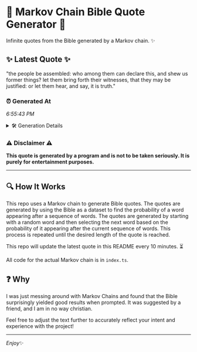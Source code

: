 # 📖 Markov Chain Bible Quote Generator 📖

Infinite quotes from the Bible generated by a Markov chain. ✨

## ✨ Latest Quote ✨
"the people be assembled: who among them can declare this, and shew us former things? let them bring forth their witnesses, that they may be justified: or let them hear, and say, it is truth."

### ⏰ Generated At
*6:55:43 PM*

<details>
    <summary>🛠️ Generation Details</summary>
    <p>
        <strong>🌱 Seed:</strong> the<br>
        <strong>🔄 Iterations:</strong> 34<br>
        <strong>📜 Context History:</strong><br>[ the ]: people<br>[ the, people ]: be<br>[ the, people, be ]: assembled:<br>[ the, people, be, assembled: ]: who<br>[ the, people, be, assembled:, who ]: among<br>[ the, people, be, assembled:, who, among ]: them<br>[ people, be, assembled:, who, among, them ]: can<br>[ be, assembled:, who, among, them, can ]: declare<br>[ assembled:, who, among, them, can, declare ]: this,<br>[ who, among, them, can, declare, this, ]: and<br>[ among, them, can, declare, this,, and ]: shew<br>[ them, can, declare, this,, and, shew ]: us<br>[ can, declare, this,, and, shew, us ]: former<br>[ declare, this,, and, shew, us, former ]: things?<br>[ this,, and, shew, us, former, things? ]: let<br>[ and, shew, us, former, things?, let ]: them<br>[ shew, us, former, things?, let, them ]: bring<br>[ us, former, things?, let, them, bring ]: forth<br>[ former, things?, let, them, bring, forth ]: their<br>[ things?, let, them, bring, forth, their ]: witnesses,<br>[ let, them, bring, forth, their, witnesses, ]: that<br>[ them, bring, forth, their, witnesses,, that ]: they<br>[ bring, forth, their, witnesses,, that, they ]: may<br>[ forth, their, witnesses,, that, they, may ]: be<br>[ their, witnesses,, that, they, may, be ]: justified:<br>[ witnesses,, that, they, may, be, justified: ]: or<br>[ that, they, may, be, justified:, or ]: let<br>[ they, may, be, justified:, or, let ]: them<br>[ may, be, justified:, or, let, them ]: hear,<br>[ be, justified:, or, let, them, hear, ]: and<br>[ justified:, or, let, them, hear,, and ]: say,<br>[ or, let, them, hear,, and, say, ]: it<br>[ let, them, hear,, and, say,, it ]: is<br>[ them, hear,, and, say,, it, is ]: truth.<br>
    </p>
</details>

### ⚠️ Disclaimer ⚠️
**This quote is generated by a program and is not to be taken seriously. It is purely for entertainment purposes.**

---

## 🔍 How It Works

This repo uses a Markov chain to generate Bible quotes. The quotes are generated by using the Bible as a dataset to find the probability of a word appearing after a sequence of words. The quotes are generated by starting with a random word and then selecting the next word based on the probability of it appearing after the current sequence of words. This process is repeated until the desired length of the quote is reached.

This repo will update the latest quote in this README every 10 minutes. ⏳

All code for the actual Markov chain is in `index.ts`.

## ❓ Why

I was just messing around with Markov Chains and found that the Bible surprisingly yielded good results when prompted. 
It was suggested by a friend, and I am in no way christian.

Feel free to adjust the text further to accurately reflect your intent and experience with the project!

---

*Enjoy*✨

